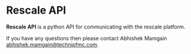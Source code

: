 # Rescale API

**Rescale API** is a python API for communicating with the rescale platform.

If you have any questions then please contact Abhishek Mamgain <abhishek.mamgain@technipfmc.com>.
